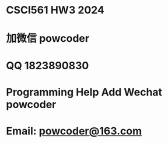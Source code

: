 # CSCI561 HW3 2024
# 加微信 powcoder

# QQ 1823890830

# Programming Help Add Wechat powcoder

# Email: powcoder@163.com

